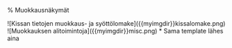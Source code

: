 % Muokkausnäkymät
<!-- order: 3 -->

<wip />

<comment>
![Kissan tietojen muokkaus- ja syöttölomake]({{myimgdir}}kissalomake.png)
![Muokkauksen alitoimintoja]({{myimgdir}}misc.png)
    * Sama template lähes aina
</comment>
